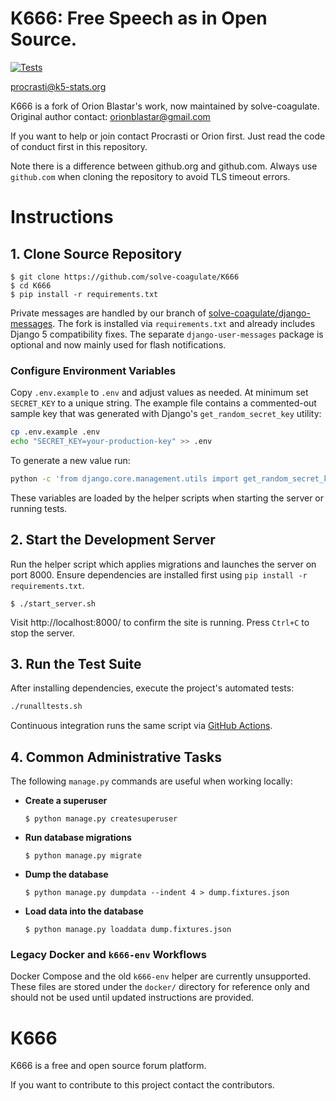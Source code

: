 # K666: Free Speech as in Open Source.
[![Tests](https://github.com/solve-coagulate/K666/actions/workflows/tests.yml/badge.svg?branch=master)](https://github.com/solve-coagulate/K666/actions/workflows/tests.yml)


procrasti@k5-stats.org

K666 is a fork of Orion Blastar's work, now maintained by solve-coagulate.
Original author contact: orionblastar@gmail.com

If you want to help or join contact Procrasti or Orion first. Just read the code of conduct first in this repository.

Note there is a difference between github.org and github.com. Always use `github.com` when cloning the repository to avoid TLS timeout errors.

# Instructions

## 1. Clone Source Repository
```
$ git clone https://github.com/solve-coagulate/K666
$ cd K666
$ pip install -r requirements.txt
```

Private messages are handled by our branch of [solve-coagulate/django-messages](https://github.com/solve-coagulate/django-messages). The fork is installed via `requirements.txt` and already includes Django 5 compatibility fixes. The separate `django-user-messages` package is optional and now mainly used for flash notifications.

### Configure Environment Variables
Copy `.env.example` to `.env` and adjust values as needed. At minimum set
`SECRET_KEY` to a unique string. The example file contains a commented-out
sample key that was generated with Django's `get_random_secret_key` utility:

```bash
cp .env.example .env
echo "SECRET_KEY=your-production-key" >> .env
```
To generate a new value run:

```bash
python -c 'from django.core.management.utils import get_random_secret_key; print(get_random_secret_key())'
```
These variables are loaded by the helper scripts when starting the server or
running tests.

## 2. Start the Development Server
Run the helper script which applies migrations and launches the server on port 8000. Ensure dependencies are installed first using `pip install -r requirements.txt`.
```
$ ./start_server.sh
```
Visit http://localhost:8000/ to confirm the site is running. Press `Ctrl+C` to stop the server.

## 3. Run the Test Suite
After installing dependencies, execute the project's automated tests:
```bash
./runalltests.sh
```

Continuous integration runs the same script via [GitHub Actions](https://github.com/solve-coagulate/K666/actions/workflows/tests.yml).


## 4. Common Administrative Tasks
The following `manage.py` commands are useful when working locally:

- **Create a superuser**
  ```
  $ python manage.py createsuperuser
  ```
- **Run database migrations**
  ```
  $ python manage.py migrate
  ```
- **Dump the database**
  ```
  $ python manage.py dumpdata --indent 4 > dump.fixtures.json
  ```
- **Load data into the database**
  ```
  $ python manage.py loaddata dump.fixtures.json
  ```

### Legacy Docker and `k666-env` Workflows
Docker Compose and the old `k666-env` helper are currently unsupported. These files are stored under the `docker/` directory for reference only and should not be used until updated instructions are provided.

# K666

K666 is a free and open source forum platform.

If you want to contribute to this project contact the contributors.
